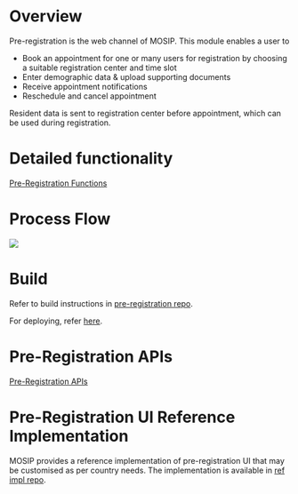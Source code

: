 # Overview
Pre-registration is the web channel of MOSIP. This module enables a user to

* Book an appointment for one or many users for registration by choosing a suitable registration center and time slot
* Enter demographic data & upload supporting documents
* Receive appointment notifications
* Reschedule and cancel appointment

Resident data is sent to registration center before appointment, which can be used during registration.

# Detailed functionality
[Pre-Registration Functions](Pre-Registration-Functionality.md)

# Process Flow
![](_images/pre_registration/pre-registration_process_flow.jpg)

# Build 
Refer to build instructions in [pre-registration repo](https://github.com/mosip/pre-registration).

For deploying, refer [here](Build-and-Deploy#Deploy).
  
# Pre-Registration APIs
[Pre-Registration APIs](Pre-Registration-APIs)

# Pre-Registration UI Reference Implementation
MOSIP provides a reference implementation of pre-registration UI that may be customised as per country needs. The implementation is available in [ref impl repo](https://github.com/mosip/mosip-ref-impl).
